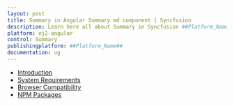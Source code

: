 ```yaml
---
layout: post
title: Summary in Angular Summary md component | Syncfusion
description: Learn here all about Summary in Syncfusion ##Platform_Name## Summary md component of Syncfusion Essential JS 2 and more.
platform: ej2-angular
control: Summary 
publishingplatform: ##Platform_Name##
documentation: ug
---
```


* [Introduction](introduction.md)
* [System Requirements](system-requirement.md)
* [Browser Compatibility](browser.md)
* [NPM Packages](npm-package.md)